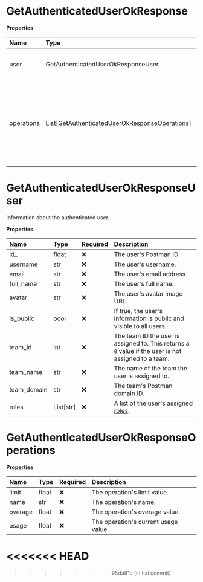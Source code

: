 # GetAuthenticatedUserOkResponse

**Properties**

| Name       | Type                                           | Required | Description                                                                                                                                                                                                     |
| :--------- | :--------------------------------------------- | :------- | :-------------------------------------------------------------------------------------------------------------------------------------------------------------------------------------------------------------- |
| user       | GetAuthenticatedUserOkResponseUser             | ❌       | Information about the authenticated user.                                                                                                                                                                       |
| operations | List[GetAuthenticatedUserOkResponseOperations] | ❌       | Information about operations and their usage limits. This object does not return for users with the [Guest role](https://learning.postman.com/docs/collaborating-in-postman/roles-and-permissions/#team-roles). |

# GetAuthenticatedUserOkResponseUser

Information about the authenticated user.

**Properties**

| Name        | Type      | Required | Description                                                                                                                          |
| :---------- | :-------- | :------- | :----------------------------------------------------------------------------------------------------------------------------------- |
| id\_        | float     | ❌       | The user's Postman ID.                                                                                                               |
| username    | str       | ❌       | The user's username.                                                                                                                 |
| email       | str       | ❌       | The user's email address.                                                                                                            |
| full_name   | str       | ❌       | The user's full name.                                                                                                                |
| avatar      | str       | ❌       | The user's avatar image URL.                                                                                                         |
| is_public   | bool      | ❌       | If true, the user's information is public and visible to all users.                                                                  |
| team_id     | int       | ❌       | The team ID the user is assigned to. This returns a `0` value if the user is not assigned to a team.                                 |
| team_name   | str       | ❌       | The name of the team the user is assigned to.                                                                                        |
| team_domain | str       | ❌       | The team's Postman domain ID.                                                                                                        |
| roles       | List[str] | ❌       | A list of the user's assigned [roles](https://learning.postman.com/docs/collaborating-in-postman/roles-and-permissions/#team-roles). |

# GetAuthenticatedUserOkResponseOperations

**Properties**

| Name    | Type  | Required | Description                          |
| :------ | :---- | :------- | :----------------------------------- |
| limit   | float | ❌       | The operation's limit value.         |
| name    | str   | ❌       | The operation's name.                |
| overage | float | ❌       | The operation's overage value.       |
| usage   | float | ❌       | The operation's current usage value. |
<<<<<<< HEAD
=======

<!-- This file was generated by liblab | https://liblab.com/ -->
>>>>>>> 95da91c (initial commit)
